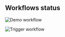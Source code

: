 ## Workflows status

![Demo workflow](https://github.com/rthib91/actions-app/workflows/Demo/badge.svg)

![Trigger workflow](https://github.com/rthib91/actions-app/workflows/Trigger/badge.svg)
